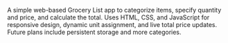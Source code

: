 A simple web-based Grocery List app to categorize items, specify quantity and price, and calculate the total. Uses HTML, CSS, and JavaScript for responsive design, dynamic unit assignment, and live total price updates. Future plans include persistent storage and more categories.
